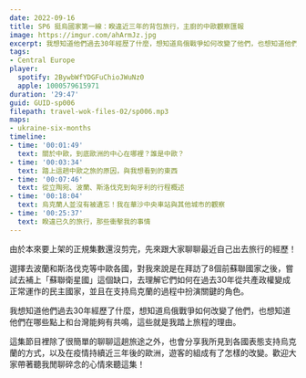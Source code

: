 ```yaml
---
date: 2022-09-16
title: SP6 挺烏國家第一線：睽違近三年的背包旅行，主廚的中歐觀察匯報
image: https://imgur.com/ahArmJz.jpg
excerpt: 我想知道他們過去30年經歷了什麼，想知道烏俄戰爭如何改變了他們，也想知道他們在哪些點上和台灣能夠有共鳴，這些就是我踏上旅程的理由。
tags:
- Central Europe
player:
  spotify: 2BywbWfYDGFuChioJWuNz0
  apple: 1000579615971
duration: '29:47'
guid: GUID-sp006
filepath: travel-wok-files-02/sp006.mp3
maps:
- ukraine-six-months
timeline:
- time: '00:01:49'
  text: 關於中歐，到底歐洲的中心在哪裡？誰是中歐？
- time: '00:03:34'
  text: 踏上這趟中歐之旅的原因，與我想看到的東西
- time: '00:07:46'
  text: 從立陶宛、波蘭、斯洛伐克到匈牙利的行程概述
- time: '00:18:04'
  text: 烏克蘭人並沒有被遺忘！我在華沙中央車站與其他城市的觀察
- time: '00:25:37'
  text: 睽違已久的旅行，那些衝擊我的事情
---
```

由於本來要上架的正規集數還沒剪完，先來跟大家聊聊最近自己出去旅行的經歷！

選擇去波蘭和斯洛伐克等中歐各國，對我來說是在拜訪了8個前蘇聯國家之後，嘗試去補上「蘇聯衛星國」這個缺口，去理解它們如何在過去30年從共產政權變成正常運作的民主國家，並且在支持烏克蘭的過程中扮演關鍵的角色。

我想知道他們過去30年經歷了什麼，想知道烏俄戰爭如何改變了他們，也想知道他們在哪些點上和台灣能夠有共鳴，這些就是我踏上旅程的理由。

這集節目裡除了很簡單的聊聊這趟旅途之外，也會分享我所見到各國表態支持烏克蘭的方式，以及在疫情持續近三年後的歐洲，遊客的組成有了怎樣的改變。歡迎大家帶著聽我閒聊碎念的心情來聽這集！
